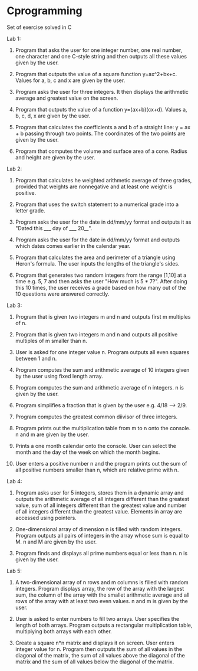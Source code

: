 # Cprogramming
Set of exercise solved in C

Lab 1:
  1) Program that asks the user for one integer number, one real number, one character and one C-style string and then outputs all these values given by the user.
  
  2) Program that outputs the value of a square function y=ax^2+bx+c. Values for a, b, c and x are given by the user. 
  
  3) Program asks the user for three integers. It then displays the arithmetic average and greatest value on the screen.
  
  4) Program that outputs the value of a function y=(ax+b)(cx+d). Values a, b, c, d, x are given by the user.
  
  5) Program that calculates the coefficients a and b of a straight line: y = ax + b passing through two points. The coordinates of the two points are given by the user.  
  
  6) Program that computes the volume and surface area of a cone. Radius and height are given by the user.

Lab 2:
  1) Program that calculates he weighted arithmetic average of three grades, provided that weights are nonnegative and at least one weight is positive.
  
  2) Program that uses the switch statement to a numerical grade into a letter grade. 
  
  3) Program asks the user for the date in dd/mm/yy format and outputs it as "Dated this ___ day of ___ 20__".
  
  4) Program asks the user for the date in dd/mm/yy format and outputs which dates comes earlier in the calendar year.
  
  5) Program that calculates the area and perimeter of a triangle using Heron's formula. The user inputs the lengths of the triangle's sides.  
  
  6) Program that generates two random integers from the range [1,10] at a time e.g. 5, 7 and then asks the user "How much is 5 * 7?". After doing this 10 times, the user receives a grade based on how many out of the 10 questions were answered correctly.


Lab 3:
  1) Program that is given two integers m and n and outputs first m multiples of n.
  
  2) Program that is given two integers m and n and outputs all positive multiples of m smaller than n.
  
  3) User is asked for one integer value n. Program outputs all even squares between 1 and n.
  
  4) Program computes the sum and arithmetic average of 10 integers given by the user using fixed length array.
  
  5) Program computes the sum and arithmetic average of n integers. n is given by the user.
  
  6) Program simplifies a fraction that is given by the user e.g. 4/18 --> 2/9.
  
  7) Program computes the greatest common diivisor of three integers.
  
  8) Program prints out the multiplication table from m to n onto the console. n and m are given by the user.
  
  9) Prints a one month calendar onto the console. User can select the month and the day of the week on which the month begins.
  
  10) User enters a positive number n and the program prints out the sum of all positive numbers smaller than n, which are relative prime with n.
  
  
  Lab 4:
  1) Program asks user for 5 integers, stores them in a dynamic array and outputs the arithmetic average of all integers different than the greatest value, sum of all integers different than the greatest value and number of all integers different than the greatest value. Elements in array are accessed using pointers.
  
  2) One-dimensional array of dimension n is filled with random integers. Program outputs all pairs of integers in the array whose sum is equal to M. n and M are given by the user.
  
  3) Program finds and displays all prime numbers equal or less than n. n is given by the user.
  
  
  Lab 5:
  1) A two-dimensional array of n rows and m columns is filled with random integers. Program displays array, the row of the array with the largest sum, the column of the array with the smallet arithmetic average and all rows of the array with at least two even values. n and m is given by the user.
  
  2) User is asked to enter numbers to fill two arrays. User specifies the length of both arrays. Program outputs a rectangular multiplication table, multiplying both arrays with each other. 
  
  3) Create a square n*n matrix and displays it on screen. User enters integer value for n. Program then outputs the sum of all values in the diagonal of the matrix, the sum of all values above the diagonal of the matrix and the sum of all values below the diagonal of the matrix.
  
